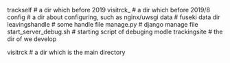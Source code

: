 trackself     # a dir which before 2019
visitrck_      # a dir which before 2019/8
config         # a dir about configuring, such as nginx/uwsgi
data          # fuseki data dir 
leavingshandle   # some handle file 
manage.py      # django manage file
start_server_debug.sh  # starting script of  debuging modle 
trackingsite   # the dir of we develop

visitrck  # a dir which is the main directory



